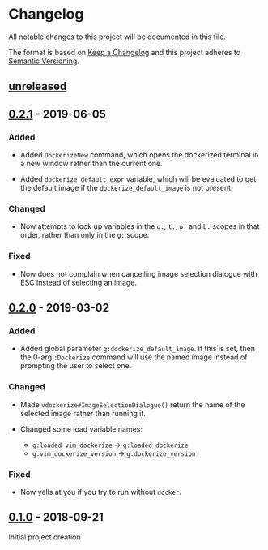 Changelog
=========

All notable changes to this project will be documented in this file.

The format is based on [Keep a Changelog](http://keepachangelog.com/)
and this project adheres to [Semantic Versioning](http://semver.org/).

[unreleased]
------------

[0.2.1] - 2019-06-05
--------------------

### Added

- Added `DockerizeNew` command, which opens the dockerized terminal in a new
  window rather than the current one.

- Added `dockerize_default_expr` variable, which will be evaluated to get the
  default image if the `dockerize_default_image` is not present.

### Changed

- Now attempts to look up variables in the `g:`, `t:`, `w:` and `b:` scopes in
  that order, rather than only in the `g:` scope.

### Fixed

- Now does not complain when cancelling image selection dialogue with ESC
  instead of selecting an image.

[0.2.0] - 2019-03-02
--------------------

### Added

- Added global parameter `g:dockerize_default_image`. If this is set, then the
  0-arg `:Dockerize` command will use the named image instead of prompting the
  user to select one.

### Changed

- Made `vdockerize#ImageSelectionDialogue()` return the name of the selected
  image rather than running it.

- Changed some load variable names:
  - `g:loaded_vim_dockerize` -> `g:loaded_dockerize`
  - `g:vim_dockerize_version` -> `g:dockerize_version`

### Fixed

- Now yells at you if you try to run without `docker`.

[0.1.0] - 2018-09-21
--------------------

Initial project creation

[unreleased]: https://www.github.com/FalacerSelene/vim-dockerize
[0.2.1]: https://www.github.com/FalacerSelene/vim-dockerize/tree/0.2.1
[0.2.0]: https://www.github.com/FalacerSelene/vim-dockerize/tree/0.2.0
[0.1.0]: https://www.github.com/FalacerSelene/vim-dockerize/tree/0.1.0
